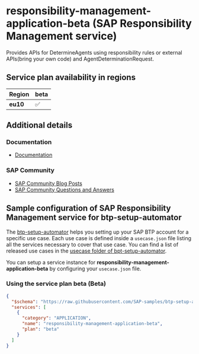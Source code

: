 # responsibility-management-application-beta (SAP Responsibility Management service)

Provides APIs for DetermineAgents using responsibility rules or external APIs(bring your own code) and AgentDeterminationRequest.

## Service plan availability in regions

| Region | beta |
|--------|------|
|  **eu10** | ✅ |

## Additional details
### Documentation

- [Documentation](https://help.sap.com/viewer/product/DRAFT/RESPONSIBILITY_MANAGEMENT/1.0/en-US)

### SAP Community

- [SAP Community Blog Posts](https://community.sap.com/search/?ct=blog&q=SAP%20Responsibility%20Management%20service)
- [SAP Community Questions and Answers](https://community.sap.com/search/?ct=qa&q=SAP%20Responsibility%20Management%20service)

## Sample configuration of **SAP Responsibility Management service** for btp-setup-automator

The [btp-setup-automator](https://github.com/SAP-samples/btp-setup-automator) helps you setting up your SAP BTP account for a specific use case. Each use case is defined inside a `usecase.json` file listing all the services necessary to cover that use case. You can find a list of released use cases in the [usecase folder of bpt-setup-automator](https://github.com/SAP-samples/btp-setup-automator/tree/main/usecases).

You can setup a service instance for **responsibility-management-application-beta** by configuring your `usecase.json` file.

### Using the service plan **beta** (Beta)

```json
{
  "$schema": "https://raw.githubusercontent.com/SAP-samples/btp-setup-automator/main/libs/btpsa-usecase.json",
  "services": [
    {
      "category": "APPLICATION",
      "name": "responsibility-management-application-beta",
      "plan": "beta"
    }
  ]
}
```
